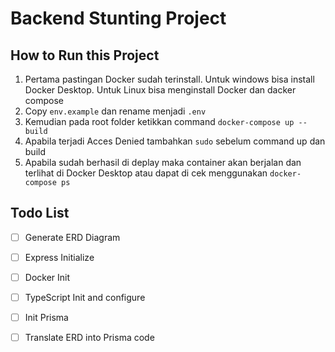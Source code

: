 # Backend Stunting Project

## **How to Run this Project**

1. Pertama pastingan Docker sudah terinstall. Untuk windows bisa install Docker Desktop. Untuk Linux bisa menginstall Docker dan dacker compose
2. Copy `env.example` dan rename menjadi `.env`
3. Kemudian pada root folder ketikkan command `docker-compose up --build`
4. Apabila terjadi Acces Denied tambahkan `sudo` sebelum command up dan build
5. Apabila sudah berhasil di deplay maka container akan berjalan dan terlihat di Docker Desktop atau dapat di cek menggunakan `docker-compose ps`

## **Todo List**

- [ ] Generate ERD Diagram
- [ ] Express Initialize
- [ ] Docker Init
- [ ] TypeScript Init and configure
- [ ] Init Prisma
- [ ] Translate ERD into Prisma code

